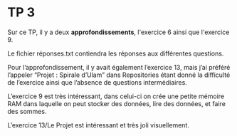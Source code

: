 # TP 3
Sur ce TP, il y a deux **approfondissements**, l'exercice 6 ainsi que l'exercice 9.

Le fichier réponses.txt contiendra les réponses aux différentes questions.

Pour l’approfondissement, il y avait également l’exercice 13, mais j’ai préféré l’appeler “Projet : Spirale d’Ulam” dans Repositories étant donné la difficulté de l’exercice ainsi que l’absence de questions intermédiaires.

L’exercice 9 est très intéressant, dans celui-ci on crée une petite mémoire RAM dans laquelle on peut stocker des données, lire des données, et faire des sommes.

L’exercice 13/Le Projet est intéressant et très joli visuellement.
